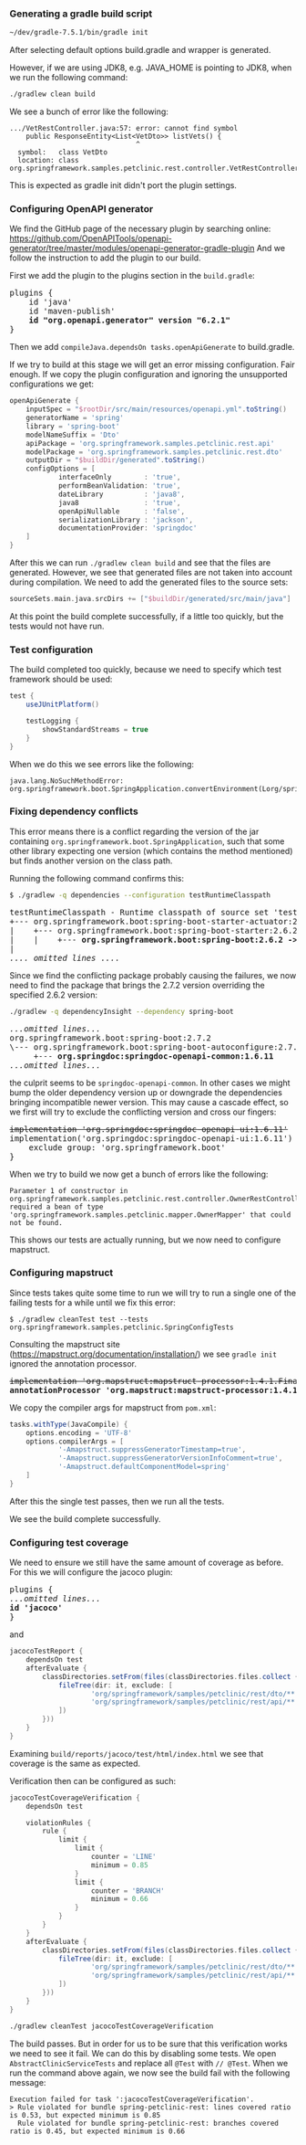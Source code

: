 ### Generating a gradle build script

```bash
~/dev/gradle-7.5.1/bin/gradle init
```

After selecting default options build.gradle and wrapper is generated.

However, if we are using JDK8, e.g. JAVA_HOME is pointing to JDK8,
when we run the following command:
```bash
./gradlew clean build
```
We see a bunch of error like the following:
```text
.../VetRestController.java:57: error: cannot find symbol
    public ResponseEntity<List<VetDto>> listVets() {
                               ^
  symbol:   class VetDto
  location: class org.springframework.samples.petclinic.rest.controller.VetRestController
```
This is expected as gradle init didn't port the plugin settings.

### Configuring OpenAPI generator

We find the GitHub page of the necessary plugin by searching online:
https://github.com/OpenAPITools/openapi-generator/tree/master/modules/openapi-generator-gradle-plugin
And we follow the instruction to add the plugin to our build.

First we add the plugin to the plugins section in the `build.gradle`:
<pre>
plugins {
    id 'java'
    id 'maven-publish'
    <strong>id "org.openapi.generator" version "6.2.1"</strong>
}
</pre>

Then we add `compileJava.dependsOn tasks.openApiGenerate` to build.gradle.

If we try to build at this stage we will get an error missing configuration. Fair enough.
If we copy the plugin configuration and ignoring the unsupported configurations we get:
```groovy
openApiGenerate {
    inputSpec = "$rootDir/src/main/resources/openapi.yml".toString()
    generatorName = 'spring'
    library = 'spring-boot'
    modelNameSuffix = 'Dto'
    apiPackage = 'org.springframework.samples.petclinic.rest.api'
    modelPackage = 'org.springframework.samples.petclinic.rest.dto'
    outputDir = "$buildDir/generated".toString()
    configOptions = [
            interfaceOnly        : 'true',
            performBeanValidation: 'true',
            dateLibrary          : 'java8',
            java8                : 'true',
            openApiNullable      : 'false',
            serializationLibrary : 'jackson',
            documentationProvider: 'springdoc'
    ]
}
```

After this we can run `./gradlew clean build` and see that the files are generated. 
However, we see that generated files are not taken into account during compilation.
We need to add the generated files to the source sets:
```groovy
sourceSets.main.java.srcDirs += ["$buildDir/generated/src/main/java"]
```

At this point the build complete successfully, if a little too quickly, but the tests would not have run.

### Test configuration
The build completed too quickly, because we need to specify which test framework should be used:
```groovy
test {
    useJUnitPlatform()

    testLogging {
        showStandardStreams = true
    }
}
```

When we do this we see errors like the following:
```text
java.lang.NoSuchMethodError: org.springframework.boot.SpringApplication.convertEnvironment(Lorg/springframework/core/env/ConfigurableEnvironment;)Lorg/springframework/core/env/StandardEnvironment;
```

### Fixing dependency conflicts

This error means there is a conflict regarding the version of the jar containing `org.springframework.boot.SpringApplication`,
such that some other library expecting one version (which contains the method mentioned) but finds another version on the class path.

Running the following command confirms this:
```bash
$ ./gradlew -q dependencies --configuration testRuntimeClasspath
```

<pre>
testRuntimeClasspath - Runtime classpath of source set 'test'.
+--- org.springframework.boot:spring-boot-starter-actuator:2.6.2
|    +--- org.springframework.boot:spring-boot-starter:2.6.2
|    |    +--- <strong>org.springframework.boot:spring-boot:2.6.2 -> 2.7.2</strong>
|
<i>.... omitted lines ....</i>
</pre>

Since we find the conflicting package probably causing the failures, 
we now need to find the package that brings the 2.7.2 version overriding the specified 2.6.2 version:
```bash
./gradlew -q dependencyInsight --dependency spring-boot
```

<pre>
<i>...omitted lines...</i>
org.springframework.boot:spring-boot:2.7.2
\--- org.springframework.boot:spring-boot-autoconfigure:2.7.2
     +--- <strong>org.springdoc:springdoc-openapi-common:1.6.11</strong>
<i>...omitted lines...</i>
</pre>

the culprit seems to be `springdoc-openapi-common`. In other cases we might bump the older dependency version up 
or downgrade the dependencies bringing incompatible newer version. 
This may cause a cascade effect, so we first will try to exclude the conflicting version and cross our fingers:
<pre>
<del>implementation 'org.springdoc:springdoc-openapi-ui:1.6.11'</del>
<st>implementation('org.springdoc:springdoc-openapi-ui:1.6.11') {
    exclude group: 'org.springframework.boot'
}</st>
</pre>

When we try to build we now get a bunch of errors like the following:

```text
Parameter 1 of constructor in org.springframework.samples.petclinic.rest.controller.OwnerRestController required a bean of type 'org.springframework.samples.petclinic.mapper.OwnerMapper' that could not be found.
```

This shows our tests are actually running, but we now need to configure mapstruct.

### Configuring mapstruct

Since tests takes quite some time to run we will try to run a single one of the failing tests for a while until we fix this error:
```text
$ ./gradlew cleanTest test --tests org.springframework.samples.petclinic.SpringConfigTests
```

Consulting the mapstruct site (https://mapstruct.org/documentation/installation/) we see `gradle init` 
ignored the annotation processor.

<pre>
<del>implementation 'org.mapstruct:mapstruct-processor:1.4.1.Final'</del>
<strong>annotationProcessor 'org.mapstruct:mapstruct-processor:1.4.1.Final'</strong>
</pre>

We copy the compiler args for mapstruct from `pom.xml`:
```groovy
tasks.withType(JavaCompile) {
    options.encoding = 'UTF-8'
    options.compilerArgs = [
            '-Amapstruct.suppressGeneratorTimestamp=true',
            '-Amapstruct.suppressGeneratorVersionInfoComment=true',
            '-Amapstruct.defaultComponentModel=spring'
    ]
}
```

After this the single test passes, then we run all the tests.

We see the build complete successfully.

### Configuring test coverage

We need to ensure we still have the same amount of coverage as before. For this we will configure the jacoco plugin:

<pre>
plugins {
<i>...omitted lines...</i>
<strong>id 'jacoco'</strong>
}
</pre>

and 

```groovy
jacocoTestReport {
    dependsOn test
    afterEvaluate {
        classDirectories.setFrom(files(classDirectories.files.collect {
            fileTree(dir: it, exclude: [
                    'org/springframework/samples/petclinic/rest/dto/**',
                    'org/springframework/samples/petclinic/rest/api/**'
            ])
        }))
    }
}
```

Examining `build/reports/jacoco/test/html/index.html` we see that coverage is the same as expected.

Verification then can be configured as such: 

```groovy
jacocoTestCoverageVerification {
    dependsOn test

    violationRules {
        rule {
            limit {
                limit {
                    counter = 'LINE'
                    minimum = 0.85
                }
                limit {
                    counter = 'BRANCH'
                    minimum = 0.66
                }
            }
        }
    }
    afterEvaluate {
        classDirectories.setFrom(files(classDirectories.files.collect {
            fileTree(dir: it, exclude: [
                    'org/springframework/samples/petclinic/rest/dto/**',
                    'org/springframework/samples/petclinic/rest/api/**'
            ])
        }))
    }
}
```

```bash
./gradlew cleanTest jacocoTestCoverageVerification
```

The build passes. But in order for us to be sure that this verification works we need to see it fail.
We can do this by disabling some tests. We open `AbstractClinicServiceTests` and replace all `@Test` with `// @Test`.
When we run the command above again, we now see the build fail with the following message:

```text
Execution failed for task ':jacocoTestCoverageVerification'.
> Rule violated for bundle spring-petclinic-rest: lines covered ratio is 0.53, but expected minimum is 0.85
  Rule violated for bundle spring-petclinic-rest: branches covered ratio is 0.45, but expected minimum is 0.66
```
